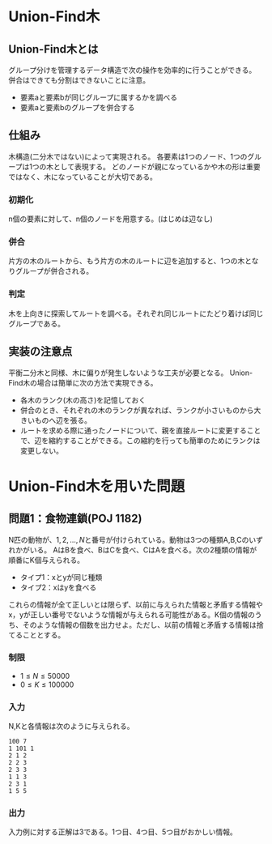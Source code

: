 # Union-Find木
## Union-Find木とは
グループ分けを管理するデータ構造で次の操作を効率的に行うことができる。
併合はできても分割はできないことに注意。
* 要素aと要素bが同じグループに属するかを調べる
* 要素aと要素bのグループを併合する

## 仕組み
木構造(二分木ではない)によって実現される。
各要素は1つのノード、1つのグループは1つの木として表現する。
どのノードが親になっているかや木の形は重要ではなく、木になっていることが大切である。

### 初期化
n個の要素に対して、n個のノードを用意する。(はじめは辺なし)

### 併合
片方の木のルートから、もう片方の木のルートに辺を追加すると、1つの木となりグループが併合される。

### 判定
木を上向きに探索してルートを調べる。それぞれ同じルートにたどり着けば同じグループである。

## 実装の注意点
平衡二分木と同様、木に偏りが発生しないような工夫が必要となる。
Union-Find木の場合は簡単に次の方法で実現できる。

* 各木のランク(木の高さ)を記憶しておく
* 併合のとき、それぞれの木のランクが異なれば、ランクが小さいものから大きいものへ辺を張る。
* ルートを求める際に通ったノードについて、親を直接ルートに変更することで、辺を縮約することができる。この縮約を行っても簡単のためにランクは変更しない。

# Union-Find木を用いた問題
## 問題1：食物連鎖(POJ 1182)
N匹の動物が、$1,2,...,N$と番号が付けられている。動物は3つの種類A,B,Cのいずれかがいる。
AはBを食べ、BはCを食べ、CはAを食べる。次の2種類の情報が順番にK個与えられる。
* タイプ1：xとyが同じ種類
* タイプ2：xはyを食べる

これらの情報が全て正しいとは限らず、以前に与えられた情報と矛盾する情報やx，yが正しい番号でないような情報が与えられる可能性がある。K個の情報のうち、そのような情報の個数を出力せよ。ただし、以前の情報と矛盾する情報は捨てることとする。

### 制限
* $1\le N \le 50000$
* $0 \le K \le 100000$

### 入力
N,Kと各情報は次のように与えられる。
```
100 7
1 101 1
2 1 2 
2 2 3
2 3 3
1 1 3
2 3 1
1 5 5
```

### 出力
入力例に対する正解は3である。1つ目、4つ目、5つ目がおかしい情報。

